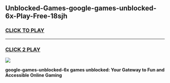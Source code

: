 
## Unblocked-Games-google-games-unblocked-6x-Play-Free-18sjh
<h3>
<a href="https://premium76.site?title=google-games-unblocked-6x&ref=23A">CLICK TO PLAY</a></h3>
<hr>

<h3>
<a href="https://premium76.site?title=google-games-unblocked-6x&ref=23A">CLICK 2 PLAY</a>
  
</h3>

<a href="https://premium76.site?title=google-games-unblocked-6x&ref=23A"><img src="https://clearcache.store/games.png"></a>


**google-games-unblocked-6x games unblocked: Your Gateway to Fun and Accessible Online Gaming**
